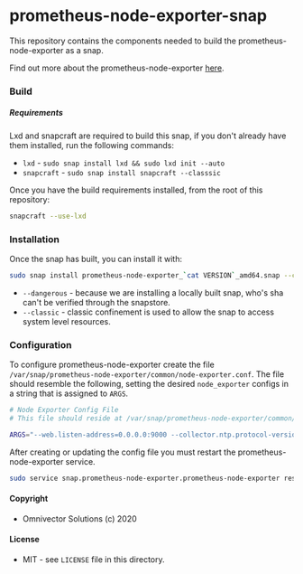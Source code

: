 # prometheus-node-exporter-snap
This repository contains the components needed to build the prometheus-node-exporter as a snap.

Find out more about the prometheus-node-exporter [here](https://github.com/prometheus/node_exporter).


### Build
##### Requirements
Lxd and snapcraft are required to build this snap, if you don't already have them installed, run the following commands:
* `lxd` - `sudo snap install lxd && sudo lxd init --auto`
* `snapcraft` - `sudo snap install snapcraft --classsic`

Once you have the build requirements installed, from the root of this repository:
```bash
snapcraft --use-lxd
```

### Installation
Once the snap has built, you can install it with:
```bash
sudo snap install prometheus-node-exporter_`cat VERSION`_amd64.snap --classic --dangerous
```
* `--dangerous` - because we are installing a locally built snap, who's sha can't be verified through the snapstore.
* `--classic` - classic confinement is used to allow the snap to access system level resources.

### Configuration
To configure prometheus-node-exporter create the file `/var/snap/prometheus-node-exporter/common/node-exporter.conf`.
The file should resemble the following, setting the desired `node_exporter` configs in a string that is assigned to `ARGS`.
```bash
# Node Exporter Config File
# This file should reside at /var/snap/prometheus-node-exporter/common/node-exporter.conf

ARGS="--web.listen-address=0.0.0.0:9000 --collector.ntp.protocol-version=4"
```

After creating or updating the config file you must restart the prometheus-node-exporter service.
```bash
sudo service snap.prometheus-node-exporter.prometheus-node-exporter restart
```

#### Copyright
* Omnivector Solutions (c) 2020

#### License
* MIT - see `LICENSE` file in this directory.
